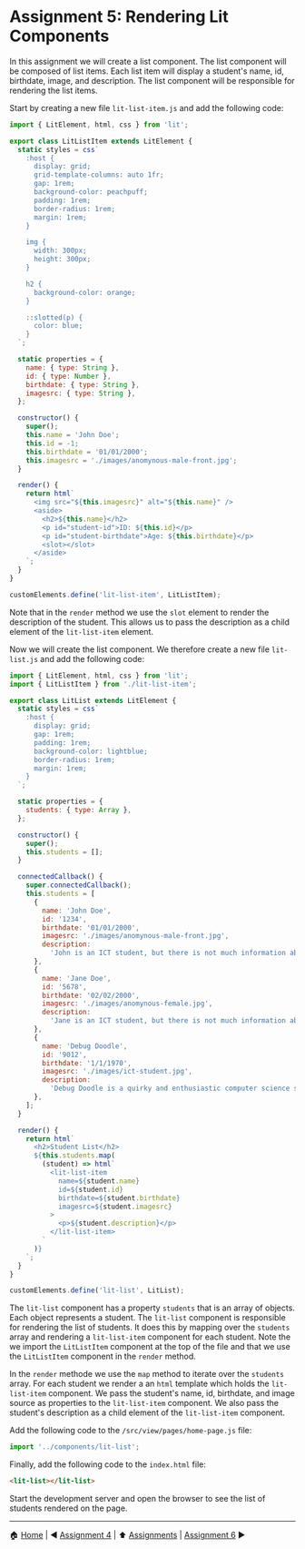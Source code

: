 # Assignment 5: Rendering Lit Components

In this assignment we will create a list component. The list component will be composed of list items. Each list item will display a student's name, id, birthdate, image, and description. The list component will be responsible for rendering the list items.

Start by creating a new file `lit-list-item.js` and add the following code:

```javascript
import { LitElement, html, css } from 'lit';

export class LitListItem extends LitElement {
  static styles = css`
    :host {
      display: grid;
      grid-template-columns: auto 1fr;
      gap: 1rem;
      background-color: peachpuff;
      padding: 1rem;
      border-radius: 1rem;
      margin: 1rem;
    }

    img {
      width: 300px;
      height: 300px;
    }

    h2 {
      background-color: orange;
    }

    ::slotted(p) {
      color: blue;
    }
  `;

  static properties = {
    name: { type: String },
    id: { type: Number },
    birthdate: { type: String },
    imagesrc: { type: String },
  };

  constructor() {
    super();
    this.name = 'John Doe';
    this.id = -1;
    this.birthdate = '01/01/2000';
    this.imagesrc = './images/anomynous-male-front.jpg';
  }

  render() {
    return html`
      <img src="${this.imagesrc}" alt="${this.name}" />
      <aside>
        <h2>${this.name}</h2>
        <p id="student-id">ID: ${this.id}</p>
        <p id="student-birthdate">Age: ${this.birthdate}</p>
        <slot></slot>
      </aside>
    `;
  }
}

customElements.define('lit-list-item', LitListItem);
```

Note that in the `render` method we use the `slot` element to render the description of the student. This allows us to pass the description as a child element of the `lit-list-item` element.

Now we will create the list component. We therefore create a new file `lit-list.js` and add the following code:

```javascript
import { LitElement, html, css } from 'lit';
import { LitListItem } from './lit-list-item';

export class LitList extends LitElement {
  static styles = css`
    :host {
      display: grid;
      gap: 1rem;
      padding: 1rem;
      background-color: lightblue;
      border-radius: 1rem;
      margin: 1rem;
    }
  `;

  static properties = {
    students: { type: Array },
  };

  constructor() {
    super();
    this.students = [];
  }

  connectedCallback() {
    super.connectedCallback();
    this.students = [
      {
        name: 'John Doe',
        id: '1234',
        birthdate: '01/01/2000',
        imagesrc: './images/anomynous-male-front.jpg',
        description:
          'John is an ICT student, but there is not much information about him.',
      },
      {
        name: 'Jane Doe',
        id: '5678',
        birthdate: '02/02/2000',
        imagesrc: './images/anomynous-female.jpg',
        description:
          'Jane is an ICT student, but there is not much information about here.',
      },
      {
        name: 'Debug Doodle',
        id: '9012',
        birthdate: '1/1/1970',
        imagesrc: './images/ict-student.jpg',
        description:
          'Debug Doodle is a quirky and enthusiastic computer science student known for his wild, unkempt hair that seems to have a mind of its own. Always seen with a mischievous grin, Debug is the go-to person for solving the trickiest coding problems. His student card photo captures his playful spirit perfectly, with his eyes twinkling behind a pair of oversized glasses. Debug loves to crack jokes about algorithms and often doodles funny cartoons of his professors during lectures. Despite his lighthearted nature, he’s a whiz at debugging code and can turn a chaotic program into a masterpiece in no time. Debug Doodle is the heart and soul of the computer lab, always ready to lend a hand or share a laugh. 😄',
      },
    ];
  }

  render() {
    return html`
      <h2>Student List</h2>
      ${this.students.map(
        (student) => html`
          <lit-list-item
            name=${student.name}
            id=${student.id}
            birthdate=${student.birthdate}
            imagesrc=${student.imagesrc}
          >
            <p>${student.description}</p>
          </lit-list-item>
        `
      )}
    `;
  }
}

customElements.define('lit-list', LitList);
```

The `lit-list` component has a property `students` that is an array of objects. Each object represents a student. The `lit-list` component is responsible for rendering the list of students. It does this by mapping over the `students` array and rendering a `lit-list-item` component for each student.
Note the we import the `LitListItem` component at the top of the file and that we use the `LitListItem` component in the `render` method.

In the `render` methode we use the `map` method to iterate over the `students` array. For each student we render a an `html` template which holds the `lit-list-item` component. We pass the student's name, id, birthdate, and image source as properties to the `lit-list-item` component. We also pass the student's description as a child element of the `lit-list-item` component.

Add the following code to the `/src/view/pages/home-page.js` file:

```javascript
import '../components/lit-list';
```

Finally, add the following code to the `index.html` file:

```html
<lit-list></lit-list>
```

Start the development server and open the browser to see the list of students rendered on the page.

---

:house: [Home](../../README.md) | :arrow_backward: [Assignment 4](./assignment4.md) | :arrow_up: [Assignments](./README.md) | [Assignment 6](./assignment6.md) :arrow_forward:
